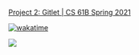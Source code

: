 [Project 2: Gitlet | CS 61B Spring 2021](https://sp21.datastructur.es/materials/proj/proj2/proj2)


[![wakatime](https://wakatime.com/badge/user/2d0d6134-03de-4272-9d0e-8fa8e0083cbc/project/fead40e3-e3bc-4b44-b3c7-77cc5205c5cc.svg)](https://wakatime.com/badge/user/2d0d6134-03de-4272-9d0e-8fa8e0083cbc/project/fead40e3-e3bc-4b44-b3c7-77cc5205c5cc)


![](https://img2022.cnblogs.com/blog/2499671/202210/2499671-20221006131244960-1993608698.png)

